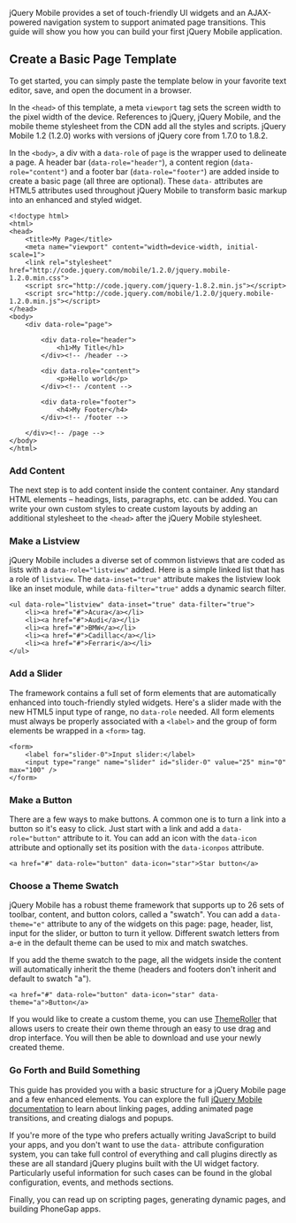 <script>{
	"title": "Getting Started with jQuery Mobile",
	"level": "Beginner"
}</script>

jQuery Mobile provides a set of touch-friendly UI widgets and an AJAX-powered navigation system to support animated page transitions. This guide will show you how you can build your first jQuery Mobile application.

## Create a Basic Page Template

To get started, you can simply paste the template below in your favorite text editor, save, and open the document in a browser.

In the `<head>` of this template, a meta `viewport` tag sets the screen width to the pixel width of the device. References to jQuery, jQuery Mobile, and the mobile theme stylesheet from the CDN add all the styles and scripts. jQuery Mobile 1.2 (1.2.0) works with versions of jQuery core from 1.7.0 to 1.8.2.

In the `<body>`, a div with a `data-role` of `page` is the wrapper used to delineate a page. A header bar (`data-role="header"`), a content region (`data-role="content"`) and a footer bar (`data-role="footer"`) are added inside to create a basic page (all three are optional). These `data-` attributes are HTML5 attributes used throughout jQuery Mobile to transform basic markup into an enhanced and styled widget.

```
<!doctype html>
<html>
<head>
	<title>My Page</title>
	<meta name="viewport" content="width=device-width, initial-scale=1">
	<link rel="stylesheet" href="http://code.jquery.com/mobile/1.2.0/jquery.mobile-1.2.0.min.css">
	<script src="http://code.jquery.com/jquery-1.8.2.min.js"></script>
	<script src="http://code.jquery.com/mobile/1.2.0/jquery.mobile-1.2.0.min.js"></script>
</head>
<body>
	<div data-role="page">

		<div data-role="header">
			<h1>My Title</h1>
		</div><!-- /header -->

		<div data-role="content">
			<p>Hello world</p>
		</div><!-- /content -->

		<div data-role="footer">
			<h4>My Footer</h4>
		</div><!-- /footer -->

	</div><!-- /page -->
</body>
</html>
```

### Add Content

The next step is to add content inside the content container. Any standard HTML elements – headings, lists, paragraphs, etc. can be added. You can write your own custom styles to create custom layouts by adding an additional stylesheet to the `<head>` after the jQuery Mobile stylesheet.

### Make a Listview

jQuery Mobile includes a diverse set of common listviews that are coded as lists with a `data-role="listview"` added. Here is a simple linked list that has a role of `listview`. The `data-inset="true"` attribute makes the listview look like an inset module, while `data-filter="true"` adds a dynamic search filter.

```
<ul data-role="listview" data-inset="true" data-filter="true">
	<li><a href="#">Acura</a></li>
	<li><a href="#">Audi</a></li>
	<li><a href="#">BMW</a></li>
	<li><a href="#">Cadillac</a></li>
	<li><a href="#">Ferrari</a></li>
</ul>
```

### Add a Slider

The framework contains a full set of form elements that are automatically enhanced into touch-friendly styled widgets. Here's a slider made with the new HTML5 input type of range, no `data-role` needed. All form elements must always be properly associated with a `<label>` and the group of form elements be wrapped in a `<form>` tag.

```
<form>
	<label for="slider-0">Input slider:</label>
	<input type="range" name="slider" id="slider-0" value="25" min="0" max="100" />
</form>
```

### Make a Button

There are a few ways to make buttons. A common one is to turn a link into a button so it's easy to click. Just start with a link and add a `data-role="button"` attribute to it. You can add an icon with the `data-icon` attribute and optionally set its position with the `data-iconpos` attribute.

```
<a href="#" data-role="button" data-icon="star">Star button</a>
```

### Choose a Theme Swatch

jQuery Mobile has a robust theme framework that supports up to 26 sets of toolbar, content, and button colors, called a "swatch". You can add a `data-theme="e"` attribute to any of the widgets on this page: page, header, list, input for the slider, or button to turn it yellow. Different swatch letters from a-e in the default theme can be used to mix and match swatches.

If you add the theme swatch to the page, all the widgets inside the content will automatically inherit the theme (headers and footers don't inherit and default to swatch "a").

```
<a href="#" data-role="button" data-icon="star" data-theme="a">Button</a>
```

If you would like to create a custom theme, you can use [ThemeRoller](http://jquerymobile.com/themeroller/) that allows users to create their own theme through an easy to use drag and drop interface. You will then be able to download and use your newly created theme.

### Go Forth and Build Something

This guide has provided you with a basic structure for a jQuery Mobile page and a few enhanced elements. You can explore the full [jQuery Mobile documentation](http://jquerymobile.com/demos/1.2.0/) to learn about linking pages, adding animated page transitions, and creating dialogs and popups.

If you're more of the type who prefers actually writing JavaScript to build your apps, and you don't want to use the `data-` attribute configuration system, you can take full control of everything and call plugins directly as these are all standard jQuery plugins built with the UI widget factory. Particularly useful information for such cases can be found in the global configuration, events, and methods sections.

Finally, you can read up on scripting pages, generating dynamic pages, and building PhoneGap apps.

